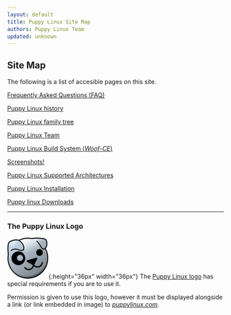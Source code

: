```yaml
---
layout: default
title: Puppy Linux Site Map
authors: Puppy Linux Team
updated: unknown
---
```

## Site Map

The following is a list of accesible pages on this site.

[Frequently Asked Questions (FAQ)](faq.html)

[Puppy Linux history](history.html)

[Puppy Linux family tree](family-tree.html)

[Puppy Linux Team](team.html)

[Puppy Linux Build System (_Woof-CE_)](woof-ce.html)

[Screenshots!](screenshots.html)

[Puppy Linux Supported Architectures](arch.html)

[Puppy Linux Installation](install.html)

[Puppy linux Downloads](download.html)

---

### The Puppy Linux Logo

![Puppy Logo](c/puppylogo96.png){:height="36px" width="36px"} 
The [Puppy Linux logo](#logo) has special requirements if you are to use it.

Permission is given to use this logo, however it must be displayed alongside 
a link (or link embedded in image) to [_puppylinux.com_](http://puppylinux.com).
